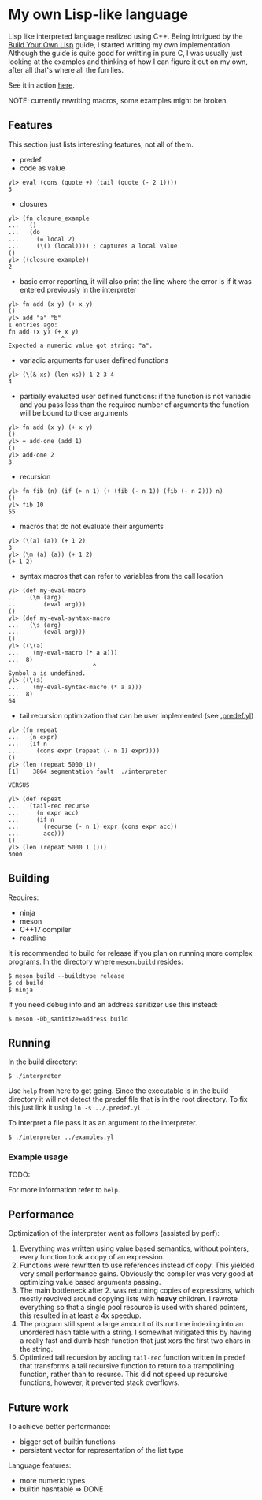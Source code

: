 # My own Lisp-like language

 Lisp like interpreted language realized using C++. Being intrigued by the [Build Your Own Lisp](http://www.buildyourownlisp.com) guide, I started writting my own implementation. Although the guide is quite good for writting in pure C, I was usually just looking at the examples and thinking of how I can figure it out on my own, after all that's where all the fun lies.

 See it in action [here](https://yatsukha.github.io/yl/main.html).

 NOTE: currently rewriting macros, some examples might be broken.

## Features

This section just lists interesting features, not all of them.

 * predef
 * code as value
 ```
yl> eval (cons (quote +) (tail (quote (- 2 1))))
3
 ```
 * closures 
  ```
yl> (fn closure_example
...   ()
...   (do
...     (= local 2)
...     (\() (local)))) ; captures a local value
()
yl> ((closure_example))
2
 ```
 * basic error reporting, it will also print the line where the error is if it was entered previously in the interpreter
 ```
yl> fn add (x y) (+ x y)
()
yl> add "a" "b"
1 entries ago:
fn add (x y) (+ x y)
                ^
Expected a numeric value got string: "a".
 ```
 * variadic arguments for user defined functions
 ```
yl> (\(& xs) (len xs)) 1 2 3 4
4
 ```
 * partially evaluated user defined functions: if the function is not variadic and you pass less than the required number of arguments the function will be bound to those arguments
 ```
yl> fn add (x y) (+ x y)
()
yl> = add-one (add 1)
()
yl> add-one 2
3
 ```
 * recursion
 ```
yl> fn fib (n) (if (> n 1) (+ (fib (- n 1)) (fib (- n 2))) n)
()
yl> fib 10
55
 ```
 * macros that do not evaluate their arguments
 ```
yl> (\(a) (a)) (+ 1 2)
3
yl> (\m (a) (a)) (+ 1 2)
(+ 1 2)
 ```
 * syntax macros that can refer to variables from the call location
 ```
yl> (def my-eval-macro
...   (\m (arg)
...       (eval arg)))
()
yl> (def my-eval-syntax-macro
...   (\s (arg)
...       (eval arg)))
()
yl> ((\(a)
...    (my-eval-macro (* a a)))
...  8)
                         ^
Symbol a is undefined.
yl> ((\(a)
...    (my-eval-syntax-macro (* a a)))
...  8)
64
 ```
 * tail recursion optimization that can be user implemented (see [.predef.yl](https://github.com/yatsukha/yl/blob/master/.predef.yl))
 ```
yl> (fn repeat
...   (n expr)
...   (if n
...     (cons expr (repeat (- n 1) expr))))
()
yl> (len (repeat 5000 1))
[1]    3864 segmentation fault  ./interpreter

VERSUS

yl> (def repeat
...   (tail-rec recurse
...     (n expr acc)
...     (if n
...       (recurse (- n 1) expr (cons expr acc))
...       acc)))
()
yl> (len (repeat 5000 1 ()))
5000
 ```


## Building

Requires:
  * ninja
  * meson
  * C++17 compiler
  * readline

It is recommended to build for release if you plan on running more complex programs.
In the directory where `meson.build` resides:

```
$ meson build --buildtype release
$ cd build
$ ninja
```

If you need debug info and an address sanitizer use this instead:

```
$ meson -Db_sanitize=address build
```

## Running

In the build directory:

```
$ ./interpreter
```

Use `help` from here to get going. Since the executable is in the build directory it will not detect the predef file that is in the root directory. To fix this just link it using `ln -s ../.predef.yl .`.

To interpret a file pass it as an argument to the interpreter.

```
$ ./interpreter ../examples.yl
```

### Example usage

TODO:

For more information refer to `help`.

## Performance

Optimization of the interpreter went as follows (assisted by perf):
  1. Everything was written using value based semantics, without pointers, every function took a copy of an expression.
  2. Functions were rewritten to use references instead of copy. This yielded very small performance gains. Obviously the compiler was very good at optimizing value based arguments passing.
  3. The main bottleneck after 2. was returning copies of expressions, which mostly revolved around copying lists with __heavy__ children. I rewrote everything so that a single pool resource is used with shared pointers, this resulted in at least a 4x speedup.
  4. The program still spent a large amount of its runtime indexing into an unordered hash table with a string. I somewhat mitigated this by having a really fast and dumb hash function that just xors the first two chars in the string.
  5. Optimized tail recursion by adding `tail-rec` function written in predef that transforms a tail recursive function to return to a trampolining function, rather than to recurse. This did not speed up recursive functions, however, it prevented stack overflows.

## Future work

To achieve better performance:
  * bigger set of builtin functions
  * persistent vector for representation of the list type

Language features:
  * more numeric types
  * builtin hashtable => DONE
